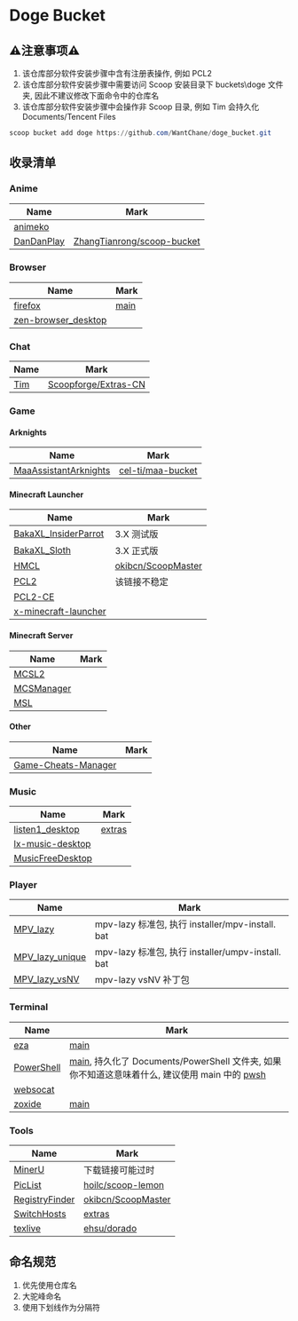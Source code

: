 # Doge Bucket

## ⚠️注意事项⚠️

1. 该仓库部分软件安装步骤中含有注册表操作, 例如 PCL2
2. 该仓库部分软件安装步骤中需要访问 Scoop 安装目录下 buckets\doge 文件夹, 因此不建议修改下面命令中的仓库名
3. 该仓库部分软件安装步骤中会操作非 Scoop 目录, 例如 Tim 会持久化 Documents/Tencent Files

```powershell
scoop bucket add doge https://github.com/WantChane/doge_bucket.git
```

## 收录清单

### Anime

| Name                                            | Mark                                                                                                           |
| ----------------------------------------------- | -------------------------------------------------------------------------------------------------------------- |
| [animeko](https://github.com/open-ani/animeko/) |                                                                                                                |
| [DanDanPlay](https://www.dandanplay.com/)       | [ZhangTianrong/scoop-bucket](https://github.com/ZhangTianrong/scoop-bucket/blob/master/bucket/dandanplay.json) |

### Browser

| Name                                            | Mark                                                                             |
| ----------------------------------------------- | -------------------------------------------------------------------------------- |
| [firefox](https://www.mozilla.org/firefox/)     | [main](https://github.com/ScoopInstaller/Extras/blob/master/bucket/firefox.json) |
| [zen-browser_desktop](https://zen-browser.app/) |                                                                                  |

### Chat

| Name                       | Mark                                                                                        |
| -------------------------- | ------------------------------------------------------------------------------------------- |
| [Tim](https://tim.qq.com/) | [Scoopforge/Extras-CN](https://github.com/Scoopforge/Extras-CN/blob/master/bucket/tim.json) |

### Game

#### Arknights

| Name                                      | Mark                                                                                  |
| ----------------------------------------- | ------------------------------------------------------------------------------------- |
| [MaaAssistantArknights](https://maa.plus) | [cel-ti/maa-bucket](https://github.com/cel-ti/maa-bucket/blob/master/bucket/maa.json) |

#### Minecraft Launcher

| Name                                                    | Mark                                                                                     |
| ------------------------------------------------------- | ---------------------------------------------------------------------------------------- |
| [BakaXL_InsiderParrot](https://www.bakaxl.com)          | 3.X 测试版                                                                               |
| [BakaXL_Sloth](https://www.bakaxl.com)                  | 3.X 正式版                                                                               |
| [HMCL](https://github.com/huanghongxun/HMCL)            | [okibcn/ScoopMaster](https://github.com/okibcn/ScoopMaster/blob/master/bucket/hmcl.json) |
| [PCL2](https://github.com/Hex-Dragon/PCL2)              | 该链接不稳定                                                                             |
| [PCL2-CE](https://pcl-community.github.io/PCL2-CE-Web/) |                                                                                          |
| [x-minecraft-launcher](https://xmcl.app/zh/)            |                                                                                          |

#### Minecraft Server

| Name                                      | Mark |
| ----------------------------------------- | ---- |
| [MCSL2](https://v2.mcsl.com.cn/)          |      |
| [MCSManager](https://www.mcsmanager.com/) |      |
| [MSL](https://www.mslmc.cn/)              |      |

#### Other

| Name                                                                   | Mark |
| ---------------------------------------------------------------------- | ---- |
| [Game-Cheats-Manager](https://github.com/dyang886/Game-Cheats-Manager) |      |

### Music

| Name                                                              | Mark                                                                                      |
| ----------------------------------------------------------------- | ----------------------------------------------------------------------------------------- |
| [listen1_desktop](http://listen1.github.io/listen1/)              | [extras](https://github.com/ScoopInstaller/Extras/blob/master/bucket/listen1desktop.json) |
| [lx-music-desktop](https://github.com/lyswhut/lx-music-desktop)   |                                                                                           |
| [MusicFreeDesktop](https://github.com/maotoumao/MusicFreeDesktop) |                                                                                           |

### Player

| Name                                                    | Mark                                              |
| ------------------------------------------------------- | ------------------------------------------------- |
| [MPV_lazy](https://github.com/hooke007/MPV_lazy)        | mpv-lazy 标准包, 执行 installer/mpv-install. bat  |
| [MPV_lazy_unique](https://github.com/hooke007/MPV_lazy) | mpv-lazy 标准包, 执行 installer/umpv-install. bat |
| [MPV_lazy_vsNV](https://github.com/hooke007/MPV_lazy)   | mpv-lazy vsNV 补丁包 <br>                         |

### Terminal

| Name                                                   | Mark                                                                                                                                                                                                                                        |
| ------------------------------------------------------ | ------------------------------------------------------------------------------------------------------------------------------------------------------------------------------------------------------------------------------------------- |
| [eza](https://github.com/eza-community/eza)            | [main](https://github.com/ScoopInstaller/Main/blob/master/bucket/eza.json)                                                                                                                                                                  |
| [PowerShell](https://github.com/PowerShell/PowerShell) | [main](https://github.com/ScoopInstaller/Main/blob/master/bucket/pwsh.json), 持久化了 Documents/PowerShell 文件夹, 如果你不知道这意味着什么, 建议使用 main 中的 [pwsh](https://github.com/ScoopInstaller/Main/blob/master/bucket/pwsh.json) |
| [websocat](https://github.com/vi/websocat)             |                                                                                                                                                                                                                                             |
| [zoxide](https://github.com/ajeetdsouza/zoxide)        | [main](https://github.com/ScoopInstaller/Main/blob/master/bucket/zoxide.json)                                                                                                                                                               |

### Tools

| Name                                             | Mark                                                                                                |
| ------------------------------------------------ | --------------------------------------------------------------------------------------------------- |
| [MinerU](https://mineru.net/)                    | 下载链接可能过时                                                                                    |
| [PicList](https://piclist.cn/)                   | [hoilc/scoop-lemon](https://github.com/hoilc/scoop-lemon/blob/master/bucket/piclist.json)           |
| [RegistryFinder](https://registry-finder.com/)   | [okibcn/ScoopMaster](https://github.com/okibcn/ScoopMaster/blob/master/bucket/registry-finder.json) |
| [SwitchHosts](https://switchhosts.vercel.app/zh) | [extras](https://github.com/ScoopInstaller/Extras/blob/master/bucket/switchhosts.json)              |
| [texlive](https://tug.org/texlive/)              | [ehsu/dorado](https://github.com/chawyehsu/dorado/blob/master/bucket/texlive.json)                  |

## 命名规范

1. 优先使用仓库名
2. 大驼峰命名
3. 使用下划线作为分隔符
